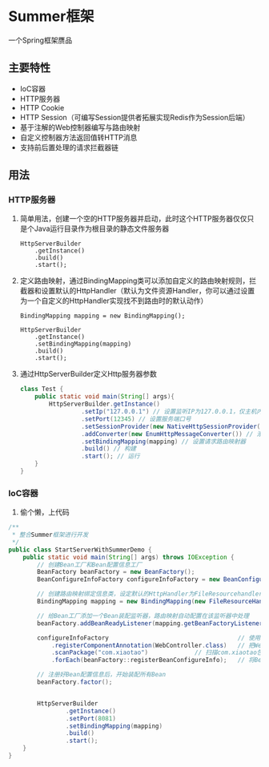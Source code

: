# Summer框架
一个Spring框架赝品

## 主要特性
- IoC容器
- HTTP服务器
- HTTP Cookie
- HTTP Session（可编写Session提供者拓展实现Redis作为Session后端）
- 基于注解的Web控制器编写与路由映射
- 自定义控制器方法返回值转HTTP消息
- 支持前后置处理的请求拦截器链

## 用法
### HTTP服务器
1. 简单用法，创建一个空的HTTP服务器并启动，此时这个HTTP服务器仅仅只是个Java运行目录作为根目录的静态文件服务器
    ```
    HttpServerBuilder
        .getInstance()
        .build()
        .start();
    ```
2. 定义路由映射，通过BindingMapping类可以添加自定义的路由映射规则，拦截器和设置默认的HttpHandler（默认为文件资源Handler，你可以通过设置为一个自定义的HttpHandler实现找不到路由时的默认动作）
    ```
    BindingMapping mapping = new BindingMapping();
    
    HttpServerBuilder
        .getInstance()
        .setBindingMapping(mapping)
        .build()
        .start();
    ```
3. 通过HttpServerBuilder定义Http服务器参数
   ```java
   class Test {
       public static void main(String[] args){
           HttpServerBuilder.getInstance()
                    .setIp("127.0.0.1") // 设置监听IP为127.0.0.1，仅主机内部访问，外部访问使用0.0.0.0或多网卡情况下指定网卡IP
                    .setPort(12345) // 设置服务端口号
                    .setSessionProvider(new NativeHttpSessionProvider()) // 设置Session提供者
                    .addConverter(new EnumHttpMessageConverter()) // 添加控制器方法返回值的HTTP消息转换器 
                    .setBindingMapping(mapping) // 设置请求路由映射器
                    .build() // 构建
                    .start(); // 运行
       }
   }
   ```
### IoC容器
1. 偷个懒，上代码
```java
/**
 * 整合Summer框架进行开发
 */
public class StartServerWithSummerDemo {
    public static void main(String[] args) throws IOException {
        // 创建Bean工厂和Bean配置信息工厂
        BeanFactory beanFactory = new BeanFactory();
        BeanConfigureInfoFactory configureInfoFactory = new BeanConfigureInfoFactory();

        // 创建路由映射绑定信息类，设定默认的HttpHandler为FileResourcehandler
        BindingMapping mapping = new BindingMapping(new FileResourceHandler("D:\\"));

        // 给Bean工厂添加一个Bean装配监听器，路由映射自动配置在该监听器中处理
        beanFactory.addBeanReadyListener(mapping.getBeanFactoryListenerRegister());

        configureInfoFactory                                    // 使用Bean配置工厂
            .registerComponentAnnotation(WebController.class)   // 把WebController注解注册为组件标记
            .scanPackage("com.xiaotao")             // 扫描com.xiaotao包，通过注解得到该包下的Bean配置信息
            .forEach(beanFactory::registerBeanConfigureInfo);   // 将Bean配置信息注册到Bean工厂

        // 注册好Bean配置信息后，开始装配所有Bean
        beanFactory.factor();


        HttpServerBuilder
                .getInstance()
                .setPort(8081)
                .setBindingMapping(mapping)
                .build()
                .start();
    }
}

```
